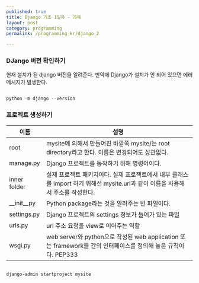 ```yaml
---
published: true
title: Django 기초 1일차 - 과제
layout: post
category: programming
permalink: /programming_kr/django_2

---
```


### DJango 버전 확인하기 

현재 설치가 된 django 버전을 알려준다. 만약에 Django가 설치가 안 되어 있으면 에러 메시지가 발생한다. 

```python 

python -m django --version 

```


### 프로젝트 생성하기

|  이름    |   설명     | 
| -- | -- |
| root |   mysite에 의해서 만들어진 바깥쪽 mysite/는 root directory라고 한다. 이름은 변경되어도 상관없다. |
| manage.py | Django 프로젝트를 동작하기 위해 명령어이다.  | 
| inner folder | 실제 프로젝트 패키지이다. 실제 프로젝트에서 내부 클래스를 import 하기 위해선 mysite.url과 같이 이름을 사용해서 주소를 작성한다. | 
| __init__py | Python package라는 것을 알려주는 빈 파일이다. |
| settings.py | Django 프로젝트의 settings 정보가 들어가 있는 파일 | 
|  urls.py  | url 주소 요청을 view로 이어주는 역할 |
| wsgi.py |  web server와 python으로 작성된 web application 또는 framework들 간의 인터페이스를 정의해 놓은 규칙이다. PEP333  |     
    
    





``` 

django-admin startproject mysite 

```



